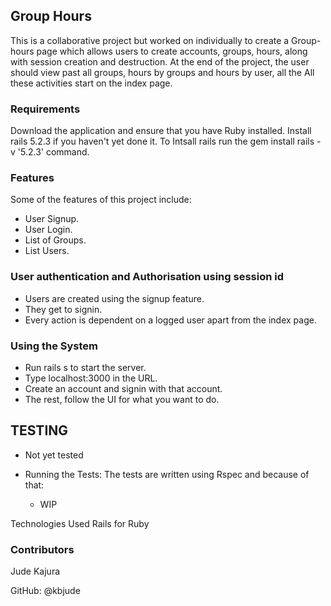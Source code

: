 ## Group Hours
This is a collaborative project but worked on individually to create a Group-hours page which allows users to create accounts, groups, hours, along with session creation and destruction. At the end of the project, the user should view past all groups, hours by groups and hours by user, all the All these activities start on the index page.

### Requirements
Download the application and ensure that you have Ruby installed.
Install rails 5.2.3 if you haven't yet done it.
To Intsall rails run the gem install rails -v '5.2.3' command.

### Features
Some of the features of this project include:
  - User Signup. 
  - User Login.
  - List of Groups.
  - List Users.

### User authentication and Authorisation using session id
  - Users are created using the signup feature.
  - They get to signin.
  - Every action is dependent on a logged user apart from the index page.     

### Using the System
  - Run rails s to start the server.
  - Type localhost:3000 in the URL.
  - Create an account and signin with that account.
  - The rest, follow the UI for what you want to do.
  
## TESTING
  - Not yet tested
      
  - Running the Tests:
  The tests are written using Rspec and because of that:
    - WIP

Technologies Used
Rails for Ruby

### Contributors
Jude Kajura

GitHub: @kbjude
